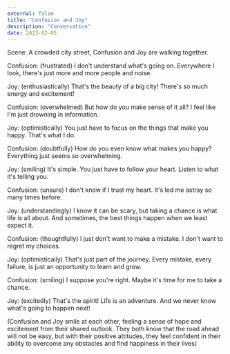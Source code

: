 ```yaml
---
external: false
title: "Confusion and Joy"
description: "Conversation"
date: 2023-02-05
---
```


Scene: A crowded city street, Confusion and Joy are walking together.

Confusion: (frustrated) I don't understand what's going on. Everywhere I look, there's just more and more people and noise.

Joy: (enthusiastically) That's the beauty of a big city! There's so much energy and excitement!

Confusion: (overwhelmed) But how do you make sense of it all? I feel like I'm just drowning in information.

Joy: (optimistically) You just have to focus on the things that make you happy. That's what I do.

Confusion: (doubtfully) How do you even know what makes you happy? Everything just seems so overwhelming.

Joy: (smiling) It's simple. You just have to follow your heart. Listen to what it's telling you.

Confusion: (unsure) I don't know if I trust my heart. It's led me astray so many times before.

Joy: (understandingly) I know it can be scary, but taking a chance is what life is all about. And sometimes, the best things happen when we least expect it.

Confusion: (thoughtfully) I just don't want to make a mistake. I don't want to regret my choices.

Joy: (optimistically) That's just part of the journey. Every mistake, every failure, is just an opportunity to learn and grow.

Confusion: (smiling) I suppose you're right. Maybe it's time for me to take a chance.

Joy: (excitedly) That's the spirit! Life is an adventure. And we never know what's going to happen next!

(Confusion and Joy smile at each other, feeling a sense of hope and excitement from their shared outlook. They both know that the road ahead will not be easy, but with their positive attitudes, they feel confident in their ability to overcome any obstacles and find happiness in their lives)
